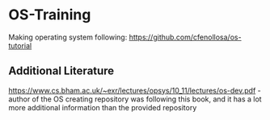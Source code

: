 # OS-Training
Making operating system following: https://github.com/cfenollosa/os-tutorial 

## Additional Literature
https://www.cs.bham.ac.uk/~exr/lectures/opsys/10_11/lectures/os-dev.pdf - author of the OS creating repository was following this book, and it has a lot more additional information than the provided repository
